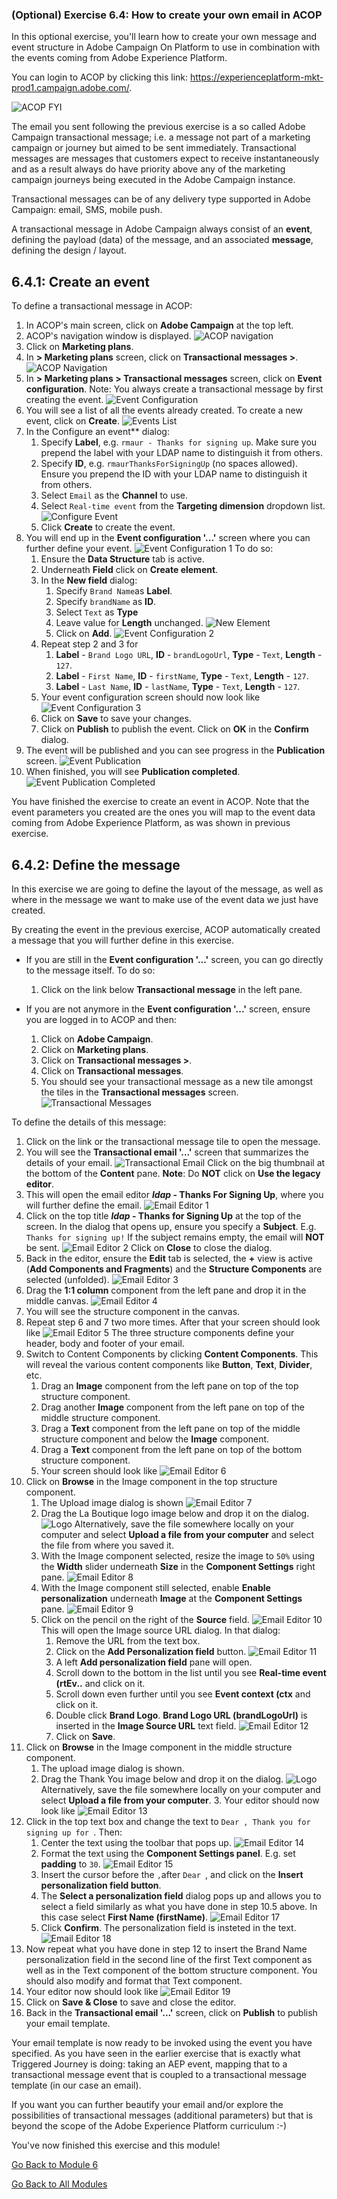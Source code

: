 ### (Optional) Exercise 6.4: How to create your own email in ACOP

In this optional exercise, you'll learn how to create your own message and event structure in Adobe Campaign On Platform to use in combination with the events coming from Adobe Experience Platform.

You can login to ACOP by clicking this link: https://experienceplatform-mkt-prod1.campaign.adobe.com/.

![ACOP FYI](images/acopfyi.png)

The email you sent following the previous exercise is a so called Adobe Campaign transactional message; i.e. a message not part of a marketing campaign or journey but aimed to be sent immediately. Transactional messages are messages that customers expect to receive instantaneously and as a result always do have priority above any of the marketing campaign journeys being executed in the Adobe Campaign instance.

Transactional messages can be of any delivery type supported in Adobe Campaign: email, SMS, mobile push.

A transactional message in Adobe Campaign always consist of an **event**, defining the payload (data) of the message, and an associated **message**, defining the design / layout.

## 6.4.1: Create an event

To define a transactional message in ACOP:

1. In ACOP's main screen, click on **Adobe Campaign** at the top left.
2. ACOP's navigation window is displayed.
![ACOP navigation](images/acsnavigation.png)
3. Click on **Marketing plans**.
4. In **> Marketing plans** screen, click on **Transactional messages >**.
![ACOP Navigation](images/acopnavmarketingplans.png)
5. In **> Marketing plans > Transactional messages** screen, click on **Event configuration**. Note: You always create a transactional message by first creating the event.
![Event Configuration](images/eventconfiguration.png)
6. You will see a list of all the events already created. To create a new event, click on **Create**.
![Events List](images/eventslist.png)
7. In the Configure an event** dialog:
   1. Specify **Label**, e.g. ``rmaur - Thanks for signing up``. Make sure you prepend the label with your LDAP name to distinguish it from others.
   2. Specify **ID**, e.g. ``rmaurThanksForSigningUp`` (no spaces allowed). Ensure you prepend the ID with your LDAP name to distinguish it from others.
   3. Select ``Email`` as the **Channel** to use.
   4. Select ``Real-time event`` from the **Targeting dimension** dropdown list.
   ![Configure Event](images/configureevent.png)
   5. Click **Create** to create the event.
8. You will end up in the **Event configuration '...'** screen where you can further define your event. 
![Event Configuration 1](images/eventconfiguration1.png)
To do so:
    1. Ensure the **Data Structure** tab is active.
    2. Underneath **Field** click on **Create element**.
    3. In the **New field** dialog:
       1. Specify ``Brand Name``as **Label**.
       2. Specify ``brandName`` as **ID**.
       3. Select ``Text`` as **Type**
       4. Leave value for **Length** unchanged.
       ![New Element](images/newelement.png)
       5. Click on **Add**.
       ![Event Configuration 2](images/eventconfiguration2.png)
    4. Repeat step 2 and 3 for
       1. **Label** - ``Brand Logo URL``, 
       **ID** - ``brandLogoUrl``, 
       **Type** - ``Text``, 
       **Length** - ``127``.
       2. **Label** - ``First Name``, 
       **ID** - ``firstName``, 
       **Type** - ``Text``, 
       **Length** - ``127``.
       3. **Label** - ``Last Name``, 
       **ID** - ``lastName``, 
       **Type** - ``Text``, 
       **Length** - ``127``.
    5. Your event configuration screen should now look like
    ![Event Configuration 3](images/eventconfiguration3.png)
    6. Click on **Save** to save your changes.
    7. Click on **Publish** to publish the event. Click on **OK** in the **Confirm** dialog.
 9. The event will be published and you can see progress in the **Publication** screen.
    ![Event Publication](images/eventpublication.png)
 10. When finished, you will see **Publication completed**.
 ![Event Publication Completed](images/eventpublicationcompleted.png)


You have finished the exercise to create an event in ACOP. Note that the event parameters you created are the ones you will map to the event data coming from Adobe Experience Platform, as was shown in previous exercise.

## 6.4.2: Define the message

In this exercise we are going to define the layout of the message, as well as where in the message we want to make use of the event data we just have created.

By creating the event in the previous exercise, ACOP automatically created a message that you will further define in this exercise.

- If you are still in the **Event configuration '...'** screen, you can go directly to the message itself. To do so:
  1. Click on the link below **Transactional message** in the left pane.

- If you are not anymore in the **Event configuration '...'** screen, ensure you are logged in to ACOP and then:
   1. Click on **Adobe Campaign**.
   2. Click on **Marketing plans**.
   3. Click on **Transactional messages >**.
   4. Click on **Transactional messages**.
   5. You should see your transactional message as a new tile amongst the tiles in the **Transactional messages** screen.
   ![Transactional Messages](images/transactionalmessages.png)

To define the details of this message:

1. Click on the link or the transactional message tile to open the message.
2. You will see the **Transactional email '...'** screen that summarizes the details of your email. 
![Transactional Email](images/transactionalemail.png)
Click on the big thumbnail at the bottom of the **Content** pane. **Note**: Do **NOT** click on **Use the legacy editor**.
3. This will open the email editor **_ldap_ - Thanks For Signing Up**, where you will further define the email.
![Email Editor 1](images/emaileditor1.png)
4. Click on the top title **_ldap_ - Thanks for Signing Up** at the top of the screen. In the dialog that opens up, ensure you specify a **Subject**. E.g. ``Thanks for signing up!`` If the subject remains empty, the email will **NOT** be sent.
![Email Editor 2](images/emaileditor2.png)
Click on **Close** to close the dialog.
5. Back in the editor, ensure the **Edit** tab is selected, the **+** view is active (**Add Components and Fragments**) and the **Structure Components** are selected (unfolded).
![Email Editor 3](images/emaileditor3.png)
6. Drag the **1:1 column** component from the left pane and drop it in the middle canvas.
![Email Editor 4](images/emaileditor4.png)
7. You will see the structure component in the canvas.
8. Repeat step 6 and 7 two more times. After that your screen should look like
![Email Editor 5](images/emaileditor5.png)
The three structure components define your header, body and footer of your email.
9. Switch to Content Components by clicking **Content Components**. This will reveal the various content components like **Button**, **Text**, **Divider**, etc.
    1. Drag an **Image** component from the left pane on top of the top structure component.
    2. Drag another **Image** component from the left pane on top of the middle structure component.
    3. Drag a **Text** component from the left pane on top of the middle structure component and below the **Image** component.
    4. Drag a **Text** component from the left pane on top of the bottom structure component.
    5. Your screen should look like
    ![Email Editor 6](images/emaileditor6.png)
10. Click on **Browse** in the Image component in the top structure component. 
    1.  The Upload image dialog is shown
    ![Email Editor 7](images/emaileditor7.png)
    2.  Drag the La Boutique logo image below and drop it on the dialog.
    ![Logo](images/logo.png)
    Alternatively, save the file somewhere locally on your computer and select **Upload a file from your computer** and select the file from where you saved it.
    3. With the Image component selected, resize the image to ``50%`` using the **Width** slider underneath **Size** in the **Component Settings** right pane.
    ![Email Editor 8](images/emaileditor8.png)
    4. With the Image component still selected, enable **Enable personalization** underneath **Image** at the **Component Settings** pane.
    ![Email Editor 9](images/emaileditor9.png)
    5. Click on the pencil on the right of the **Source** field.
    ![Email Editor 10](images/emaileditor10.png)
    This will open the Image source URL dialog. In that dialog:
       1. Remove the URL from the text box.
       2. Click on the **Add Personalization field** button.
       ![Email Editor 11](images/emaileditor11.png)
       3. A left **Add personalization field** pane will open. 
       4. Scroll down to the bottom in the list until you see **Real-time event (rtEv..** and click on it.
       5. Scroll down even further until you see **Event context (ctx** and click on it.
       6. Double click **Brand Logo**.  **Brand Logo URL (brandLogoUrl)** is inserted in the **Image Source URL** text field.
       ![Email Editor 12](images/emaileditor12.png)
       7. Click on **Save**.
 11. Click on **Browse** in the Image component in the middle structure component.
     1. The upload image dialog is shown.
     2. Drag the Thank You image below and drop it on the dialog.
    ![Logo](images/ThankYou.jpg)
    Alternatively, save the file somewhere locally on your computer and select **Upload a file from your computer**.
    3. Your editor should now look like
    ![Email Editor 13](images/emaileditor13.png)
12. Click in the top text box and change the text to 
``Dear ,
Thank you for signing up for ``. 
Then:
    1. Center the text using the toolbar that pops up.
    ![Email Editor 14](images/emaileditor14.png)
    2. Format the text using the **Component Settings panel**. E.g. set **padding** to ``30``.
    ![Email Editor 15](images/emaileditor15.png)
    3. Insert the cursor before the ``,``after ``Dear ``, and click on the **Insert personalization field button**.
    4. The **Select a personalization field** dialog pops up and allows you to select a field similarly as what you have done in step 10.5 above. In this case select **First Name (firstName)**.
    ![Email Editor 17](images/emaileditpr17.png)
    5. Click **Confirm**. The personalization field is insteted in the text.
    ![Email Editor 18](images/emaileditpr18.png)
13.  Now repeat what you have done in step 12 to insert the Brand Name personalization field in the second line of the first Text component as well as in the Text component of the bottom structure component. You should also modify and format that Text component.
14. Your editor now should look like 
![Email Editor 19](images/emaileditor19.png)
15. Click on **Save & Close** to save and close the editor.
16. Back in the **Transactional email '...'** screen, click on **Publish** to publish your email template.

Your email template is now ready to be invoked using the event you have specified. As you have seen in the earlier exercise that is exactly what Triggered Journey is doing: taking an AEP event, mapping that to a transactional message event that is coupled to a transactional message template (in our case an email).

If you want you can further beautify your email and/or explore the possibilities of transactional messages (additional parameters) but that is beyond the scope of the Adobe Experience Platform curriculum :-)


You've now finished this exercise and this module!

[Go Back to Module 6](./README.md)

[Go Back to All Modules](../README.md)



